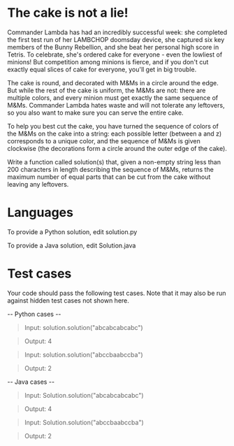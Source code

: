 The cake is not a lie!
======================

Commander Lambda has had an incredibly successful week: she completed the first test run of her LAMBCHOP doomsday device, she captured six key members of the Bunny Rebellion, and she beat her personal high score in Tetris. To celebrate, she's ordered cake for everyone - even the lowliest of minions! But competition among minions is fierce, and if you don't cut exactly equal slices of cake for everyone, you'll get in big trouble. 

The cake is round, and decorated with M&Ms in a circle around the edge. But while the rest of the cake is uniform, the M&Ms are not: there are multiple colors, and every minion must get exactly the same sequence of M&Ms. Commander Lambda hates waste and will not tolerate any leftovers, so you also want to make sure you can serve the entire cake.

To help you best cut the cake, you have turned the sequence of colors of the M&Ms on the cake into a string: each possible letter (between a and z) corresponds to a unique color, and the sequence of M&Ms is given clockwise (the decorations form a circle around the outer edge of the cake).

Write a function called solution(s) that, given a non-empty string less than 200 characters in length describing the sequence of M&Ms, returns the maximum number of equal parts that can be cut from the cake without leaving any leftovers.

Languages
=========

To provide a Python solution, edit solution.py

To provide a Java solution, edit Solution.java

Test cases
==========
Your code should pass the following test cases.
Note that it may also be run against hidden test cases not shown here.

-- Python cases --
> Input: solution.solution("abcabcabcabc")

> Output: 4

> Input: solution.solution("abccbaabccba")

> Output: 2

-- Java cases --
> Input: Solution.solution("abcabcabcabc")

> Output: 4

> Input: Solution.solution("abccbaabccba")

> Output: 2
